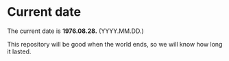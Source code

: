 # Current date

The current date is **1976.08.28.** (YYYY.MM.DD.)

This repository will be good when the world ends, so we will know how long it lasted.